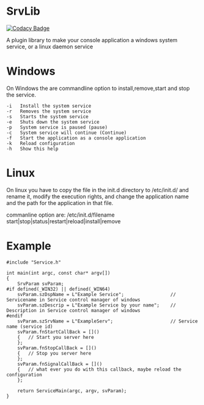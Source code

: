 # SrvLib

[![Codacy Badge](https://api.codacy.com/project/badge/Grade/73915c0f4be040198b0ebdd0466f34b9)](https://app.codacy.com/gh/Tomenz/SrvLib?utm_source=github.com&utm_medium=referral&utm_content=Tomenz/SrvLib&utm_campaign=Badge_Grade)

A plugin library to make your console application a windows system service, or a linux daemon service

# Windows
On Windows the are commandline option to install,remove,start and stop the service.

    -i   Install the system service
    -r   Removes the system service
    -s   Starts the system service
    -e   Shuts down the system service
    -p   System service is paused (pause)
    -c   System service will continue (Continue)
    -f   Start the application as a console application
    -k   Reload configuration
    -h   Show this help

# Linux
On linux you have to copy the file in the init.d directory to /etc/init.d/ and rename it, modify the execution rights, and change the application name and the path for the application in that file.

commanline option are:
/etc/init.d/filename start|stop|status|restart|reload|install|remove

# Example
```
#include "Service.h"

int main(int argc, const char* argv[])
{
    SrvParam svParam;
#if defined(_WIN32) || defined(_WIN64)
    svParam.szDspName = L"Example Service";                 // Servicename in Service control manager of windows
    svParam.szDescrip = L"Example Service by your name";    // Description in Service control manager of windows
#endif
    svParam.szSrvName = L"ExampleServ";                     // Service name (service id)
    svParam.fnStartCallBack = []()
    {   // Start you server here
    };
    svParam.fnStopCallBack = []() 
    {   // Stop you server here
    };
    svParam.fnSignalCallBack = []()
    {   // what ever you do with this callback, maybe reload the configuration
    };

    return ServiceMain(argc, argv, svParam);
}
```
